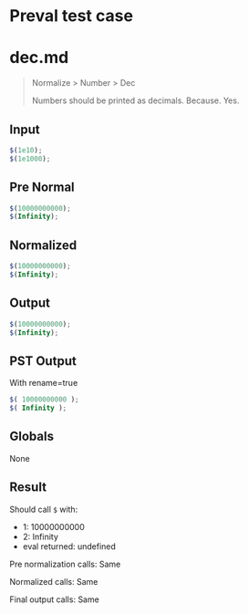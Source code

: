 # Preval test case

# dec.md

> Normalize > Number > Dec
>
> Numbers should be printed as decimals. Because. Yes.

## Input

`````js filename=intro
$(1e10);
$(1e1000);
`````

## Pre Normal


`````js filename=intro
$(10000000000);
$(Infinity);
`````

## Normalized


`````js filename=intro
$(10000000000);
$(Infinity);
`````

## Output


`````js filename=intro
$(10000000000);
$(Infinity);
`````

## PST Output

With rename=true

`````js filename=intro
$( 10000000000 );
$( Infinity );
`````

## Globals

None

## Result

Should call `$` with:
 - 1: 10000000000
 - 2: Infinity
 - eval returned: undefined

Pre normalization calls: Same

Normalized calls: Same

Final output calls: Same
